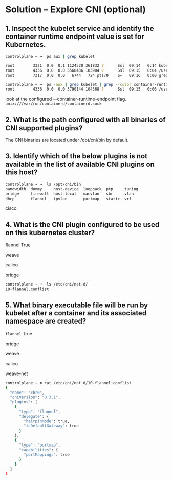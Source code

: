 # Solution – Explore CNI (optional)

## 1. Inspect the kubelet service and identify the container runtime endpoint value is set for Kubernetes.

```bash
controlplane ~ ➜  ps aux | grep kubelet

root        3321  0.0  0.1 1124520 361832 ?      Ssl  09:14   0:14 kube-apiserver --advertise-address=192.27.7.6 --allow-privileged=true --authorization-mode=Node,RBAC --client-ca-file=/etc/kubernetes/pki/ca.crt --enable-admission-plugins=NodeRestriction --enable-bootstrap-token-auth=true --etcd-cafile=/etc/kubernetes/pki/etcd/ca.crt --etcd-certfile=/etc/kubernetes/pki/apiserver-etcd-client.crt --etcd-keyfile=/etc/kubernetes/pki/apiserver-etcd-client.key --etcd-servers=https://127.0.0.1:2379 --kubelet-client-certificate=/etc/kubernetes/pki/apiserver-kubelet-client.crt --kubelet-client-key=/etc/kubernetes/pki/apiserver-kubelet-client.key --kubelet-preferred-address-types=InternalIP,ExternalIP,Hostname --proxy-client-cert-file=/etc/kubernetes/pki/front-proxy-client.crt --proxy-client-key-file=/etc/kubernetes/pki/front-proxy-client.key --requestheader-allowed-names=front-proxy-client --requestheader-client-ca-file=/etc/kubernetes/pki/front-proxy-ca.crt --requestheader-extra-headers-prefix=X-Remote-Extra- --requestheader-group-headers=X-Remote-Group --requestheader-username-headers=X-Remote-User --secure-port=6443 --service-account-issuer=https://kubernetes.default.svc.cluster.local --service-account-key-file=/etc/kubernetes/pki/sa.pub --service-account-signing-key-file=/etc/kubernetes/pki/sa.key --service-cluster-ip-range=10.96.0.0/12 --tls-cert-file=/etc/kubernetes/pki/apiserver.crt --tls-private-key-file=/etc/kubernetes/pki/apiserver.key
root        4336  0.0  0.0 3568436 103984 ?      Ssl  09:15   0:04 /usr/binkubelet --bootstrap-kubeconfig=/etc/kubernetes/bootstrap-kubelet.conf --kubeconfig=/etc/kubernetes/kubelet.conf --config=/var/lib/kubelet/config.yaml --container-runtime-endpoint=unix:///var/run/containerd/containerd.sock --pod-infra-container-image=registry.k8s.io/pause:3.9
root        7317  0.0  0.0   6744   724 pts/0    S+   09:16   0:00 grep --color=auto kubelet
```

```bash
controlplane ~ ➜  ps -aux | grep kubelet | grep --color container-runtime-endpoint
root        4336  0.0  0.0 3790144 104368 ?      Ssl  09:15   0:06 /usr/bin/kubelet --bootstrap-kubeconfig=/etc/kubernetes/bootstrap-kubelet.conf --kubeconfig=/etc/kubernetes/kubelet.conf --config=/var/lib/kubelet/config.yaml -container-runtime-endpoint=unix:///var/run/containerd/containerd.sock --pod-infra-container-image=registry.k8s.io/pause:3.9
```
 look at the configured --container-runtime-endpoint flag.
`unix:///var/run/containerd/containerd.sock`

## 2. What is the path configured with all binaries of CNI supported plugins?

The CNI binaries are located under /opt/cni/bin by default.

## 3. Identify which of the below plugins is not available in the list of available CNI plugins on this host?

```bash
controlplane ~ ➜  ls /opt/cni/bin
bandwidth  dummy     host-device  loopback  ptp     tuning
bridge     firewall  host-local   macvlan   sbr     vlan
dhcp       flannel   ipvlan       portmap   static  vrf
```
cisco

## 4. What is the CNI plugin configured to be used on this kubernetes cluster?

flannel True

weave

calico

bridge

```bash
controlplane ~ ➜  ls /etc/cni/net.d/
10-flannel.conflist
```
## 5. What binary executable file will be run by kubelet after a container and its associated namespace are created?

``flannel`` True

bridge

weave

calico

weave-net

```bash
controlplane ~ ✖ cat /etc/cni/net.d/10-flannel.conflist
{
  "name": "cbr0",
  "cniVersion": "0.3.1",
  "plugins": [
    {
      "type": "flannel",
      "delegate": {
        "hairpinMode": true,
        "isDefaultGateway": true
      }
    },
    {
      "type": "portmap",
      "capabilities": {
        "portMappings": true
      }
    }
  ]
}
```

```bash

```

```bash

```

```bash

```

```bash

```

```bash

```

```bash

```

```bash

```

```bash

```

```bash

```

```bash
```